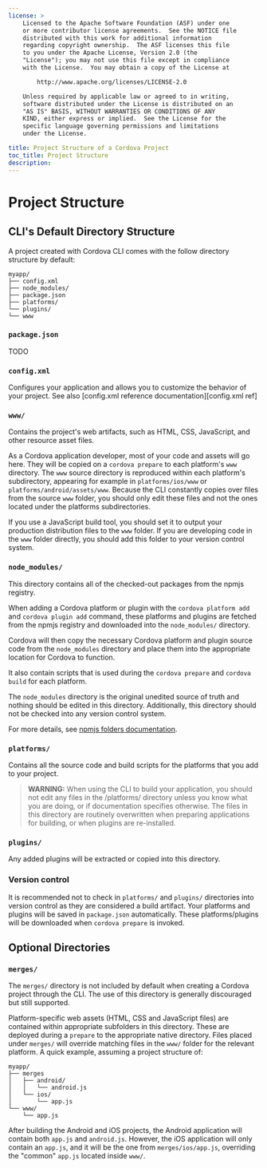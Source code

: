 ```yaml
---
license: >
    Licensed to the Apache Software Foundation (ASF) under one
    or more contributor license agreements.  See the NOTICE file
    distributed with this work for additional information
    regarding copyright ownership.  The ASF licenses this file
    to you under the Apache License, Version 2.0 (the
    "License"); you may not use this file except in compliance
    with the License.  You may obtain a copy of the License at

        http://www.apache.org/licenses/LICENSE-2.0

    Unless required by applicable law or agreed to in writing,
    software distributed under the License is distributed on an
    "AS IS" BASIS, WITHOUT WARRANTIES OR CONDITIONS OF ANY
    KIND, either express or implied.  See the License for the
    specific language governing permissions and limitations
    under the License.

title: Project Structure of a Cordova Project
toc_title: Project Structure
description:
---
```


# Project Structure

## CLI's Default Directory Structure

A project created with Cordova CLI comes with the follow directory structure by default:

```text
myapp/
├── config.xml
├── node_modules/
├── package.json
├── platforms/
└── plugins/
└── www
```

### `package.json`

TODO

### `config.xml`

Configures your application and allows you to customize the behavior of your project. See also [config.xml reference documentation][config.xml ref]

### `www/`

Contains the project's web artifacts, such as HTML, CSS, JavaScript, and other resource asset files.

As a Cordova application developer, most of your code and assets will go here. They will be copied on a `cordova prepare` to each platform's `www` directory. The `www` source directory is reproduced within each platform's subdirectory, appearing for example in `platforms/ios/www` or `platforms/android/assets/www`. Because the CLI constantly copies over files from the source `www` folder, you should only edit these files and not the ones located under the platforms subdirectories.

If you use a JavaScript build tool, you should set it to output your production distribution files to the `www` folder.
If you are developing code in the `www` folder directly, you should add this folder to your version control system.

### `node_modules/`

This directory contains all of the checked-out packages from the npmjs registry.

When adding a Cordova platform or plugin with the `cordova platform add` and `cordova plugin add` command, these platforms and plugins are fetched from the npmjs registry and downloaded into the `node_modules/` directory.

Cordova will then copy the necessary Cordova platform and plugin  source code from the `node_modules` directory and place them into the appropriate location for Cordova to function.

It also contain scripts that is used during the `cordova prepare` and `cordova build` for each platform.

The `node_modules` directory is  the original unedited source of truth and nothing should be edited in this directory. Additionally, this directory should not be checked into any version control system.

For more details, see [npmjs folders documentation](https://docs.npmjs.com/cli/v7/configuring-npm/folders#node-modules).

### `platforms/`

Contains all the source code and build scripts for the platforms that you add to your project.

> **WARNING:** When using the CLI to build your application, you should not edit any files in the /platforms/ directory unless you know what you are doing, or if documentation specifies otherwise. The files in this directory are routinely overwritten when preparing applications for building, or when plugins are re-installed.

### `plugins/`

Any added plugins will be extracted or copied into this directory.

### Version control

It is recommended not to check in `platforms/` and `plugins/` directories into version control as they are considered a build artifact. Your platforms and plugins will be saved in `package.json` automatically. These platforms/plugins will be downloaded when `cordova prepare` is invoked.

## Optional Directories

### `merges/`

The `merges/` directory is not included by default when creating a Cordova project through the CLI. The use of this directory is generally discouraged but still supported.

Platform-specific web assets (HTML, CSS and JavaScript files) are contained within appropriate subfolders in this directory. These are deployed during a `prepare` to the appropriate native directory.  Files placed under `merges/` will override matching files in the `www/` folder for the relevant platform. A quick example, assuming a project structure of:

```text
myapp/
├── merges
│   ├── android/
│   │   └── android.js
│   └── ios/
│       └── app.js
└── www/
    └── app.js
```

After building the Android and iOS projects, the Android application will contain both `app.js` and `android.js`. However, the iOS application will only contain an `app.js`, and it will be the one from `merges/ios/app.js`, overriding the "common" `app.js` located inside `www/`.
